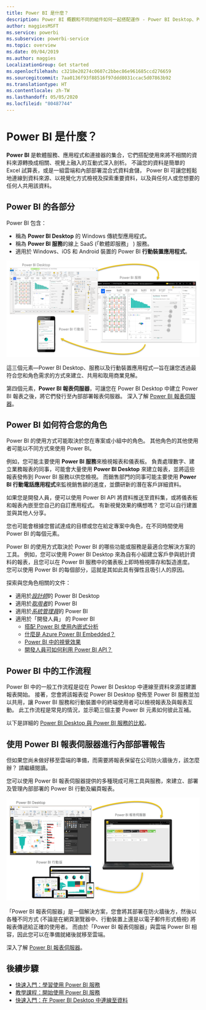 ```yaml
---
title: Power BI 是什麼？
description: Power BI 概觀和不同的組件如何一起搭配運作 - Power BI Desktop、Power BI 服務、Power BI 行動版、報表伺服器、Power BI Embedded。
author: maggiesMSFT
ms.service: powerbi
ms.subservice: powerbi-service
ms.topic: overview
ms.date: 09/04/2019
ms.author: maggies
LocalizationGroup: Get started
ms.openlocfilehash: c3218e20274c0607c2bbec86e961685ccd276659
ms.sourcegitcommit: 7aa0136f93f88516f97ddd8031ccac5d07863b92
ms.translationtype: HT
ms.contentlocale: zh-TW
ms.lasthandoff: 05/05/2020
ms.locfileid: "80487744"
---
```

# <a name="what-is-power-bi"></a>Power BI 是什麼？
**Power BI** 是軟體服務、應用程式和連接器的集合，它們搭配使用來將不相關的資料來源轉換成相關、視覺上融入的互動式深入剖析。 不論您的資料是簡單的 Excel 試算表，或是一組雲端和內部部署混合式資料倉儲， Power BI 可讓您輕鬆地連線到資料來源、以視覺化方式檢視及探索重要資料，以及與任何人或您想要的任何人共用該資料。

## <a name="the-parts-of-power-bi"></a>Power BI 的各部分
Power BI 包含： 
- 稱為 **Power BI Desktop** 的 Windows 傳統型應用程式。
- 稱為 **Power BI 服務**的線上 SaaS (「軟體即服務」  ) 服務。 
- 適用於 Windows、iOS 和 Android 裝置的 Power BI **行動裝置應用程式**。

![Power BI Desktop、服務、行動裝置](media/power-bi-overview/power-bi-overview-blocks.png)

這三個元素&mdash;Power BI Desktop、服務以及行動裝置應用程式&mdash;旨在讓您透過最符合您和角色需求的方式來建立、共用和取用商業見解。

第四個元素，**Power BI 報表伺服器**，可讓您在 Power BI Desktop 中建立 Power BI 報表之後，將它們發行至內部部署報表伺服器。 深入了解 [Power BI 報表伺服器](#on-premises-reporting-with-power-bi-report-server)。

## <a name="how-power-bi-matches-your-role"></a>Power BI 如何符合您的角色
Power BI 的使用方式可能取決於您在專案或小組中的角色。 其他角色的其他使用者可能以不同方式來使用 Power BI。

例如，您可能主要使用 **Power BI 服務**來檢視報表和儀表板。 負責處理數字、建立業務報表的同事，可能會大量使用 **Power BI Desktop** 來建立報表，並將這些報表發佈到 Power BI 服務以供您檢視。 而銷售部門的同事可能主要使用 **Power BI 行動電話應用程式**來監視銷售額的進度，並鑽研新的潛在客戶詳細資料。

如果您是開發人員，便可以使用 Power BI API 將資料推送至資料集，或將儀表板和報表內嵌至您自己的自訂應用程式。 有新視覺效果的構想嗎？ 您可以自行建置並與其他人分享。  

您也可能會根據您嘗試達成的目標或您在給定專案中角色，在不同時間使用 Power BI 的每個元素。

Power BI 的使用方式取決於 Power BI 的哪些功能或服務是最適合您解決方案的工具。 例如，您可以使用 Power BI Desktop 來為自有小組建立客戶參與統計資料的報表，且您可以在 Power BI 服務中的儀表板上即時檢視庫存和製造進度。 您可以使用 Power BI 的每個部分，這就是其如此具有彈性且吸引人的原因。

探索與您角色相關的文件：
- 適用於[*設計師*](../desktop-what-is-desktop.md)的 Power BI Desktop
- 適用於[*取用者*](../consumer/end-user-consumer.md)的 Power BI
- 適用於[*系統管理員*](../service-admin-administering-power-bi-in-your-organization.md)的 Power BI
- 適用於「開發人員」  的 Power BI
    * [搭配 Power BI 使用內嵌式分析](../developer/embedded/embedding.md)
    * [什麼是 Azure Power BI Embedded？](../developer/embedded/azure-pbie-what-is-power-bi-embedded.md)
    * [Power BI 中的視覺效果](../developer/visuals/power-bi-custom-visuals.md)
    * [開發人員可如何利用 Power BI API？](../developer/automation/overview-of-power-bi-rest-api.md)

## <a name="the-flow-of-work-in-power-bi"></a>Power BI 中的工作流程
Power BI 中的一般工作流程是從在 Power BI Desktop 中連線至資料來源並建置報表開始。 接著，您會將該報表從 Power BI Desktop 發佈至 Power BI 服務並加以共用，讓 Power BI 服務和行動裝置中的終端使用者可以檢視報表及與報表互動。
此工作流程是常見的情況，並示範三個主要 Power BI 元素如何彼此互補。

以下是詳細的 [Power BI Desktop 與 Power BI 服務的比較](../fundamentals/service-service-vs-desktop.md)。

## <a name="on-premises-reporting-with-power-bi-report-server"></a>使用 Power BI 報表伺服器進行內部部署報告

但如果您尚未做好移至雲端的準備，而需要將報表保留在公司防火牆後方，該怎麼辦？  請繼續閱讀。

您可以使用 Power BI 報表伺服器提供的多種現成可用工具與服務，來建立、部署及管理內部部署的 Power BI 行動及編頁報表。

![內部部署的圖表](media/power-bi-overview/power-bi-report-server2.png)

「Power BI 報表伺服器」是一個解決方案，您會將其部署在防火牆後方，然後以各種不同方式 (不論是在網頁瀏覽器中、行動裝置上還是以電子郵件形式檢視) 將報表傳遞給正確的使用者。 而由於「Power BI 報表伺服器」與雲端 Power BI 相容，因此您可以在準備就緒後就移至雲端。 

深入了解 [Power BI 報表伺服器](../report-server/get-started.md)。

## <a name="next-steps"></a>後續步驟
- [快速入門：學習使用 Power BI 服務](../service-the-new-power-bi-experience.md)   
- [教學課程：開始使用 Power BI 服務](../service-get-started.md)
- [快速入門：在 Power BI Desktop 中連線至資料](../desktop-quickstart-connect-to-data.md)
